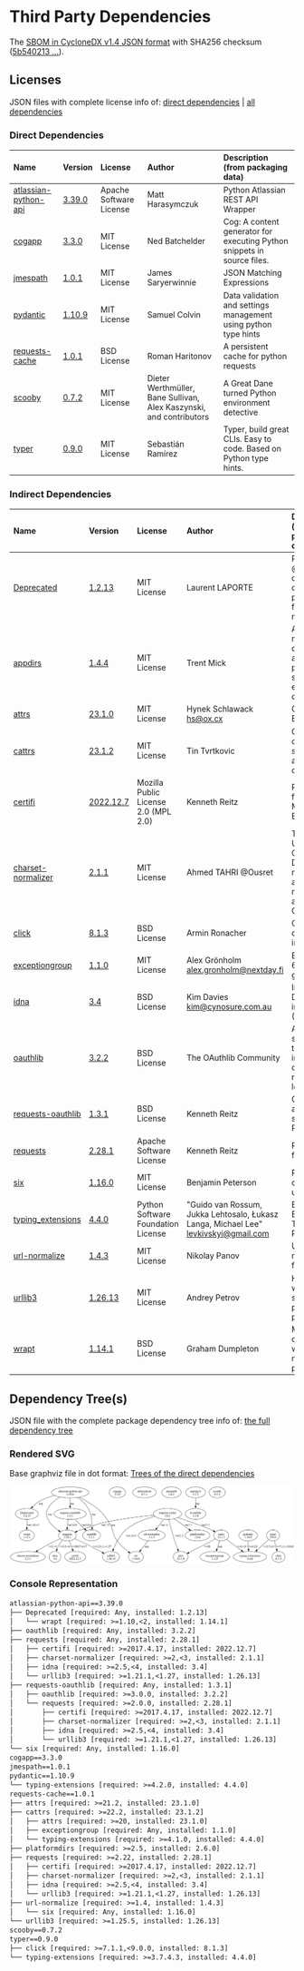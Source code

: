 # Third Party Dependencies

<!--[[[fill sbom_sha256()]]]-->
The [SBOM in CycloneDX v1.4 JSON format](https://git.sr.ht/~sthagen/ansaittua/blob/default/sbom/cdx.json) with SHA256 checksum ([5b540213 ...](https://git.sr.ht/~sthagen/ansaittua/blob/default/sbom/cdx.json.sha256 "sha256:5b540213b2a4ebc32d15137bb2e8e15ba18038faf325b9980799eb182e2b9760")).
<!--[[[end]]] (checksum: 03892b69cbdbd8b76208617a8ecf0229)-->
## Licenses 

JSON files with complete license info of: [direct dependencies](direct-dependency-licenses.json) | [all dependencies](all-dependency-licenses.json)

### Direct Dependencies

<!--[[[fill direct_dependencies_table()]]]-->
| Name                                                                          | Version                                                         | License                 | Author                                                              | Description (from packaging data)                                       |
|:------------------------------------------------------------------------------|:----------------------------------------------------------------|:------------------------|:--------------------------------------------------------------------|:------------------------------------------------------------------------|
| [atlassian-python-api](https://github.com/atlassian-api/atlassian-python-api) | [3.39.0](https://pypi.org/project/atlassian-python-api/3.39.0/) | Apache Software License | Matt Harasymczuk                                                    | Python Atlassian REST API Wrapper                                       |
| [cogapp](http://nedbatchelder.com/code/cog)                                   | [3.3.0](https://pypi.org/project/cogapp/3.3.0/)                 | MIT License             | Ned Batchelder                                                      | Cog: A content generator for executing Python snippets in source files. |
| [jmespath](https://github.com/jmespath/jmespath.py)                           | [1.0.1](https://pypi.org/project/jmespath/1.0.1/)               | MIT License             | James Saryerwinnie                                                  | JSON Matching Expressions                                               |
| [pydantic](https://github.com/pydantic/pydantic)                              | [1.10.9](https://pypi.org/project/pydantic/1.10.9/)             | MIT License             | Samuel Colvin                                                       | Data validation and settings management using python type hints         |
| [requests-cache](https://github.com/requests-cache/requests-cache)            | [1.0.1](https://pypi.org/project/requests-cache/1.0.1/)         | BSD License             | Roman Haritonov                                                     | A persistent cache for python requests                                  |
| [scooby](https://github.com/banesullivan/scooby)                              | [0.7.2](https://pypi.org/project/scooby/0.7.2/)                 | MIT License             | Dieter Werthmüller, Bane Sullivan, Alex Kaszynski, and contributors | A Great Dane turned Python environment detective                        |
| [typer](https://github.com/tiangolo/typer)                                    | [0.9.0](https://pypi.org/project/typer/0.9.0/)                  | MIT License             | Sebastián Ramírez                                                   | Typer, build great CLIs. Easy to code. Based on Python type hints.      |
<!--[[[end]]] (checksum: 4e496d88154aa9a19bcd483da19d2e13)-->

### Indirect Dependencies

<!--[[[fill indirect_dependencies_table()]]]-->
| Name                                                                                | Version                                                     | License                              | Author                                                                                | Description (from packaging data)                                                                       |
|:------------------------------------------------------------------------------------|:------------------------------------------------------------|:-------------------------------------|:--------------------------------------------------------------------------------------|:--------------------------------------------------------------------------------------------------------|
| [Deprecated](https://github.com/tantale/deprecated)                                 | [1.2.13](https://pypi.org/project/Deprecated/1.2.13/)       | MIT License                          | Laurent LAPORTE                                                                       | Python @deprecated decorator to deprecate old python classes, functions or methods.                     |
| [appdirs](http://github.com/ActiveState/appdirs)                                    | [1.4.4](https://pypi.org/project/appdirs/1.4.4/)            | MIT License                          | Trent Mick                                                                            | A small Python module for determining appropriate platform-specific dirs, e.g. a "user data dir".       |
| [attrs](https://www.attrs.org/en/stable/changelog.html)                             | [23.1.0](https://pypi.org/project/attrs/23.1.0/)            | MIT License                          | Hynek Schlawack <hs@ox.cx>                                                            | Classes Without Boilerplate                                                                             |
| [cattrs](https://github.com/python-attrs/cattrs)                                    | [23.1.2](https://pypi.org/project/cattrs/23.1.2/)           | MIT License                          | Tin Tvrtkovic                                                                         | Composable complex class support for attrs and dataclasses.                                             |
| [certifi](https://github.com/certifi/python-certifi)                                | [2022.12.7](https://pypi.org/project/certifi/2022.12.7/)    | Mozilla Public License 2.0 (MPL 2.0) | Kenneth Reitz                                                                         | Python package for providing Mozilla's CA Bundle.                                                       |
| [charset-normalizer](https://github.com/ousret/charset_normalizer)                  | [2.1.1](https://pypi.org/project/charset-normalizer/2.1.1/) | MIT License                          | Ahmed TAHRI @Ousret                                                                   | The Real First Universal Charset Detector. Open, modern and actively maintained alternative to Chardet. |
| [click](https://palletsprojects.com/p/click/)                                       | [8.1.3](https://pypi.org/project/click/8.1.3/)              | BSD License                          | Armin Ronacher                                                                        | Composable command line interface toolkit                                                               |
| [exceptiongroup](https://github.com/agronholm/exceptiongroup/blob/main/CHANGES.rst) | [1.1.0](https://pypi.org/project/exceptiongroup/1.1.0/)     | MIT License                          | Alex Grönholm <alex.gronholm@nextday.fi>                                              | Backport of PEP 654 (exception groups)                                                                  |
| [idna](https://github.com/kjd/idna)                                                 | [3.4](https://pypi.org/project/idna/3.4/)                   | BSD License                          | Kim Davies <kim@cynosure.com.au>                                                      | Internationalized Domain Names in Applications (IDNA)                                                   |
| [oauthlib](https://github.com/oauthlib/oauthlib)                                    | [3.2.2](https://pypi.org/project/oauthlib/3.2.2/)           | BSD License                          | The OAuthlib Community                                                                | A generic, spec-compliant, thorough implementation of the OAuth request-signing logic                   |
| [requests-oauthlib](https://github.com/requests/requests-oauthlib)                  | [1.3.1](https://pypi.org/project/requests-oauthlib/1.3.1/)  | BSD License                          | Kenneth Reitz                                                                         | OAuthlib authentication support for Requests.                                                           |
| [requests](https://requests.readthedocs.io)                                         | [2.28.1](https://pypi.org/project/requests/2.28.1/)         | Apache Software License              | Kenneth Reitz                                                                         | Python HTTP for Humans.                                                                                 |
| [six](https://github.com/benjaminp/six)                                             | [1.16.0](https://pypi.org/project/six/1.16.0/)              | MIT License                          | Benjamin Peterson                                                                     | Python 2 and 3 compatibility utilities                                                                  |
| [typing_extensions](https://github.com/python/typing_extensions)                    | [4.4.0](https://pypi.org/project/typing_extensions/4.4.0/)  | Python Software Foundation License   | "Guido van Rossum, Jukka Lehtosalo, Łukasz Langa, Michael Lee" <levkivskyi@gmail.com> | Backported and Experimental Type Hints for Python 3.7+                                                  |
| [url-normalize](https://github.com/niksite/url-normalize)                           | [1.4.3](https://pypi.org/project/url-normalize/1.4.3/)      | MIT License                          | Nikolay Panov                                                                         | URL normalization for Python                                                                            |
| [urllib3](https://urllib3.readthedocs.io/)                                          | [1.26.13](https://pypi.org/project/urllib3/1.26.13/)        | MIT License                          | Andrey Petrov                                                                         | HTTP library with thread-safe connection pooling, file post, and more.                                  |
| [wrapt](https://github.com/GrahamDumpleton/wrapt)                                   | [1.14.1](https://pypi.org/project/wrapt/1.14.1/)            | BSD License                          | Graham Dumpleton                                                                      | Module for decorators, wrappers and monkey patching.                                                    |
 <!--[[[end]]] (checksum: 4084f7907eb3b3920d290fb173d45de6)-->

## Dependency Tree(s)

JSON file with the complete package dependency tree info of: [the full dependency tree](package-dependency-tree.json)

### Rendered SVG

Base graphviz file in dot format: [Trees of the direct dependencies](package-dependency-tree.dot.txt)

<img src="https://raw.githubusercontent.com/sthagen/laskea/default/docs/third-party/package-dependency-tree.svg" alt="Trees of the direct dependencies" title="Trees of the direct dependencies"/>

### Console Representation

<!--[[[fill dependency_tree_console_text()]]]-->
````console
atlassian-python-api==3.39.0
├── Deprecated [required: Any, installed: 1.2.13]
│   └── wrapt [required: >=1.10,<2, installed: 1.14.1]
├── oauthlib [required: Any, installed: 3.2.2]
├── requests [required: Any, installed: 2.28.1]
│   ├── certifi [required: >=2017.4.17, installed: 2022.12.7]
│   ├── charset-normalizer [required: >=2,<3, installed: 2.1.1]
│   ├── idna [required: >=2.5,<4, installed: 3.4]
│   └── urllib3 [required: >=1.21.1,<1.27, installed: 1.26.13]
├── requests-oauthlib [required: Any, installed: 1.3.1]
│   ├── oauthlib [required: >=3.0.0, installed: 3.2.2]
│   └── requests [required: >=2.0.0, installed: 2.28.1]
│       ├── certifi [required: >=2017.4.17, installed: 2022.12.7]
│       ├── charset-normalizer [required: >=2,<3, installed: 2.1.1]
│       ├── idna [required: >=2.5,<4, installed: 3.4]
│       └── urllib3 [required: >=1.21.1,<1.27, installed: 1.26.13]
└── six [required: Any, installed: 1.16.0]
cogapp==3.3.0
jmespath==1.0.1
pydantic==1.10.9
└── typing-extensions [required: >=4.2.0, installed: 4.4.0]
requests-cache==1.0.1
├── attrs [required: >=21.2, installed: 23.1.0]
├── cattrs [required: >=22.2, installed: 23.1.2]
│   ├── attrs [required: >=20, installed: 23.1.0]
│   ├── exceptiongroup [required: Any, installed: 1.1.0]
│   └── typing-extensions [required: >=4.1.0, installed: 4.4.0]
├── platformdirs [required: >=2.5, installed: 2.6.0]
├── requests [required: >=2.22, installed: 2.28.1]
│   ├── certifi [required: >=2017.4.17, installed: 2022.12.7]
│   ├── charset-normalizer [required: >=2,<3, installed: 2.1.1]
│   ├── idna [required: >=2.5,<4, installed: 3.4]
│   └── urllib3 [required: >=1.21.1,<1.27, installed: 1.26.13]
├── url-normalize [required: >=1.4, installed: 1.4.3]
│   └── six [required: Any, installed: 1.16.0]
└── urllib3 [required: >=1.25.5, installed: 1.26.13]
scooby==0.7.2
typer==0.9.0
├── click [required: >=7.1.1,<9.0.0, installed: 8.1.3]
└── typing-extensions [required: >=3.7.4.3, installed: 4.4.0]
````
<!--[[[end]]] (checksum: 36b8ec8fbeafe4004a3e2159450e2e8a)-->
